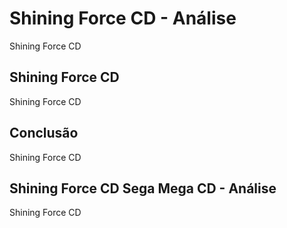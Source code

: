---
---

# Shining Force CD - Análise

Shining Force CD

## Shining Force CD

Shining Force CD

## Conclusão

Shining Force CD

## Shining Force CD Sega Mega CD - Análise

Shining Force CD

